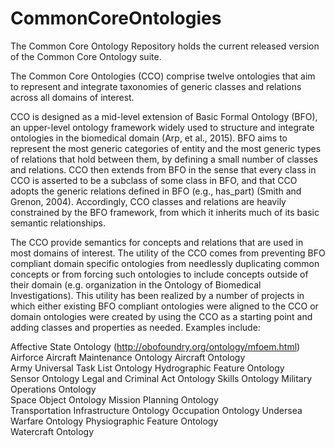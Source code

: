 # CommonCoreOntologies
The Common Core Ontology Repository holds the current released version of the Common Core Ontology suite. 

The Common Core Ontologies (CCO) comprise twelve ontologies that aim to represent and integrate taxonomies of generic classes and relations across all domains of interest. 

CCO is designed as a mid-level extension of Basic Formal Ontology (BFO), an upper-level ontology framework widely used to structure and integrate ontologies in the biomedical domain (Arp, et al., 2015). BFO aims to represent the most generic categories of entity and the most generic types of relations that hold between them, by defining a small number of classes and relations. CCO then extends from BFO in the sense that every class in CCO is asserted to be a subclass of some class in BFO, and that CCO adopts the generic relations defined in BFO (e.g., has_part) (Smith and Grenon, 2004). Accordingly, CCO classes and relations are heavily constrained by the BFO framework, from which it inherits much of its basic semantic relationships.

The CCO provide semantics for concepts and relations that are used in most domains of interest. The utility of the CCO comes from preventing BFO compliant domain specific ontologies from needlessly duplicating common concepts or from forcing such ontologies to include concepts outside of their domain (e.g. organization in the Ontology of Biomedical Investigations). This utility has been realized by a number of projects in which either existing BFO compliant ontologies were aligned to the CCO or domain ontologies were created by using the CCO as a starting point and adding classes and properties as needed. Examples include:

Affective State Ontology (http://obofoundry.org/ontology/mfoem.html)	
Airforce Aircraft Maintenance Ontology
Aircraft Ontology	
Army Universal Task List Ontology
Hydrographic Feature Ontology	
Sensor Ontology
Legal and Criminal Act Ontology	
Skills Ontology
Military Operations Ontology	
Space Object Ontology
Mission Planning Ontology	
Transportation Infrastructure Ontology
Occupation Ontology	
Undersea Warfare Ontology
Physiographic Feature Ontology	
Watercraft Ontology
